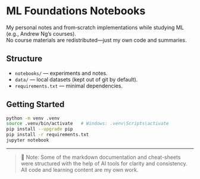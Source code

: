 # ML Foundations Notebooks

My personal notes and from‑scratch implementations while studying ML (e.g., Andrew Ng’s courses).  
No course materials are redistributed—just my own code and summaries.

## Structure

- `notebooks/` — experiments and notes.
- `data/` — local datasets (kept out of git by default).
- `requirements.txt` — minimal dependencies.

## Getting Started

```bash
python -m venv .venv
source .venv/bin/activate   # Windows: .venv\Scripts\activate
pip install --upgrade pip
pip install -r requirements.txt
jupyter notebook
```

---

> 💬 Note: Some of the markdown documentation and cheat-sheets were structured with the help of AI tools for clarity and consistency. All code and learning content are my own work.
